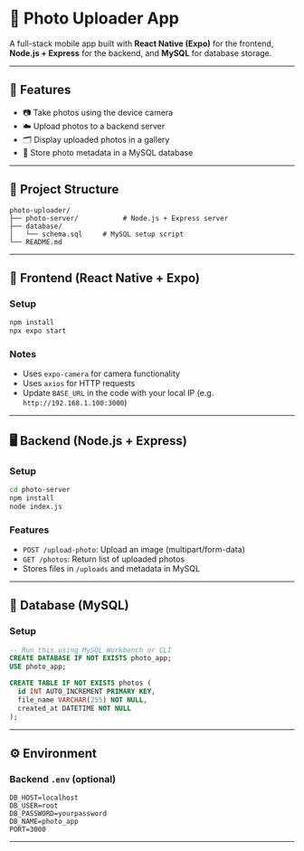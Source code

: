 # 📸 Photo Uploader App

A full-stack mobile app built with **React Native (Expo)** for the frontend, **Node.js + Express** for the backend, and **MySQL** for database storage.

---

## 🚀 Features

* 📷 Take photos using the device camera
* ☁️ Upload photos to a backend server
* 🗂️ Display uploaded photos in a gallery
* 💃 Store photo metadata in a MySQL database

---

## 📁 Project Structure

```
photo-uploader/
├── photo-server/           # Node.js + Express server
├── database/
│   └── schema.sql     # MySQL setup script
└── README.md
```

---

## 📱 Frontend (React Native + Expo)

### Setup

```bash
npm install
npx expo start
```

### Notes

* Uses `expo-camera` for camera functionality
* Uses `axios` for HTTP requests
* Update `BASE_URL` in the code with your local IP (e.g. `http://192.168.1.100:3000`)

---

## 🖥️ Backend (Node.js + Express)

### Setup

```bash
cd photo-server
npm install
node index.js
```

### Features

* `POST /upload-photo`: Upload an image (multipart/form-data)
* `GET /photos`: Return list of uploaded photos
* Stores files in `/uploads` and metadata in MySQL

---

## 👢 Database (MySQL)

### Setup

```sql
-- Run this using MySQL Workbench or CLI
CREATE DATABASE IF NOT EXISTS photo_app;
USE photo_app;

CREATE TABLE IF NOT EXISTS photos (
  id INT AUTO_INCREMENT PRIMARY KEY,
  file_name VARCHAR(255) NOT NULL,
  created_at DATETIME NOT NULL
);
```

---

## ⚙️ Environment

### Backend `.env` (optional)

```
DB_HOST=localhost
DB_USER=root
DB_PASSWORD=yourpassword
DB_NAME=photo_app
PORT=3000
```

---

